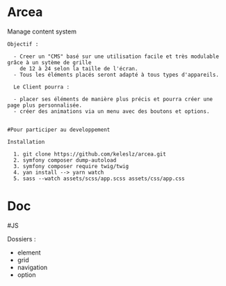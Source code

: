 # Arcea
  Manage content system

    Objectif : 

      - Creer un "CMS" basé sur une utilisation facile et très modulable grâce à un sytème de grille
        de 12 à 24 selon la taille de l'écran. 
      - Tous les éléments placés seront adapté à tous types d'appareils.

      Le Client pourra : 

      - placer ses éléments de manière plus précis et pourra créer une page plus personnalisée.
      - créer des animations via un menu avec des boutons et options.


    #Pour participer au developpement

    Installation

      1. git clone https://github.com/keleslz/arcea.git
      2. symfony composer dump-autoload
      3. symfony composer require twig/twig
      4. yan install --> yarn watch 
      5. sass --watch assets/scss/app.scss assets/css/app.css

# Doc

  #JS

  Dossiers : 
  
  - element
  - grid
  - navigation
  - option

  
